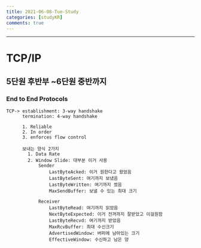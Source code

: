 ```yaml
---
title: 2021-06-08-Tue-Study
categories: [studyKR]
comments: true
---
```

-------------------------------------------------------------------------------


# TCP/IP
## 5단원 후반부 ~6단원 중반까지
### End to End Protocols
```
TCP-> establishment: 3-way handshake
      termination: 4-way handshake

      1. Reliable
      2. In order
      3. enforces flow control

      보내는 양식 2가지
        1. Data Rate
        2. Window Slide: 대부분 이거 사용
            Sender
                LastByteAcked: 이거 원한다고 왔었음
                LastByteSent: 여기까지 보냈음
                LastByteWritten: 여기까지 썼음
                MaxSendBuffer: 보낼 수 있는 최대 크기

            Receiver
                LastByteRead: 여기까지 읽었음
                NextByteExpected: 이거 전꺼까지 잘받았고 이걸원함
                LastByteRecvd: 여기까지 받았음
                MaxRcvBuffer: 최대 수신크기
                AdvertisedWindow: 버퍼에 남아있는 크기
                EffectiveWindow: 수신하고 남은 양                
            
        
```
